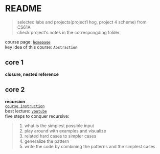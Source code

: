 # README

> selected labs and projects(project1 hog, project 4 scheme) from CS61A     
> check project's notes in the correspongding folder 
> 
course page: [`homepage`](https://inst.eecs.berkeley.edu/~cs61a/su20/)    
key idea of this course: `Abstraction`   


## core 1
**closure, nested reference**  


## core 2
**recursion**  
[`course instruction`](http://composingprograms.com/pages/17-recursive-functions.html)   
best lecture: [`youtube`](https://www.youtube.com/watch?v=ngCos392W4w&t=124s&ab_channel=Reducible)   
five steps to conquer recursive:  
> 1. what is the simplest possible input
> 2. play around with examples and visualize
> 3. related hard cases to simpler cases
> 4. generalize the pattern
> 5. write the code by combining the patterns and the simplest cases